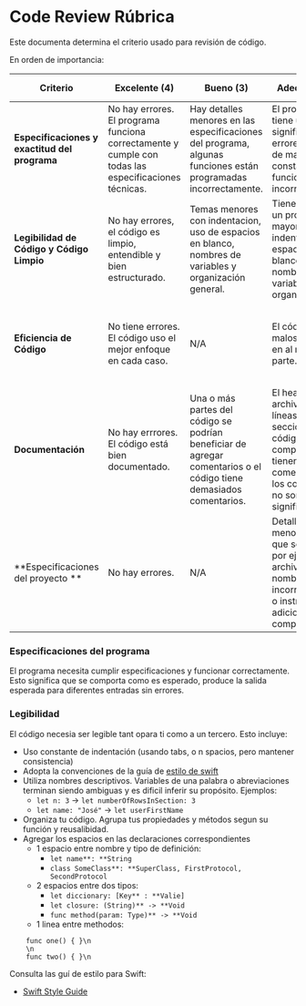 # Code Review Rúbrica

Este documenta determina el criterio usado para revisión de código.

En orden de importancia:

| Criterio | Excelente (4) | Bueno (3) | Adecuado (2) | En desarrollo (1) |
|---|---|---|---|---|
| **Especificaciones y exactitud del programa** | No hay errores. El programa funciona correctamente y cumple con todas las especificaciones técnicas. | Hay detalles menores en las especificaciones del programa, algunas funciones están programadas incorrectamente. | El programa tiene un número significativo de errores y exhibe de manera constante un funcionamiento incorrecto. | El programa solo funciona correctamente en pocos casos. |
| **Legibilidad de Código y Código Limpio** | No hay errores, el código es limpio, entendible y bien estructurado. | Temas menores con indentacion, uso de espacios en blanco, nombres de variables y organización general. | Tiene al menos un problema mayor con indentanción, espacios en blanco, nombres de variables y/o organización. | Tiene problemas mayores con al menos 3 de las cuatro subcategorías de legibilidad y código limpio. |
| **Eficiencia de Código** | No tiene errores. El código uso el mejor enfoque en cada caso. | N/A | El código usa malos enfoques en al menos una parte. | Muchas funciones del código se pudieron hacer de forma más rápida y sencilla. |
| **Documentación** | No hay errrores. El código está bien documentado. | Una o más partes del código se podrían beneficiar de agregar comentarios o el código tiene demasiados comentarios. | El header del archivo no está, líneas o secciones de código son complicadas, no tienen comentarios o los comentarios no son significativos. | No cuenta con ningún tipo de comentario |
| **Especificaciones del proyecto ** | No hay errores. | N/A | Detalles menores en lo que se asignó, por ejemplo, archivos nombrados incorrectamente o instrucciones adicionales no comprendidas. | Detalles significativos en lo que se asignó, instrucciones adicionales ignoradas o completamente mal entendidas. | 

### Especificaciones del programa

El programa necesita cumplir especificaciones y funcionar correctamente. Esto significa que se comporta como es esperado, produce la salida esperada para diferentes entradas sin errores.

### Legibilidad

El código necesia ser legible tant opara ti como a un tercero. Esto incluye:
* Uso constante de indentación (usando tabs, o n spacios, pero mantener consistencia)
* Adopta la convenciones de la guía de [estilo de swift](https://google.github.io/swift/)
* Utiliza nombres descriptivos. Variables de una palabra o abreviaciones terminan siendo ambiguas y es dificil inferir su propósito. Ejemplos:
    - `let n: 3` -> `let numberOfRowsInSection: 3`
    - `let name: "José"` -> `let userFirstName`
* Organiza tu código. Agrupa tus propiedades y métodos segun su función y reusalibidad.
* Agregar los espacios en las declaraciones correspondientes
    * 1 espacio entre nombre y tipo de definición:
        - `let name**: **String`
        - `class SomeClass**: **SuperClass, FirstProtocol, SecondProtocol`
    * 2 espacios entre dos tipos:
        - `let diccionary: [Key** : **Valie]`
        - `let closure: (String)** -> **Void`
        - `func method(param: Type)** -> **Void`
    * 1 linea entre methodos:
```   
    func one() { }\n
    \n
    func two() { }\n
```


Consulta las guí de estilo para Swift:
- [Swift Style Guide](https://google.github.io/swift/)
